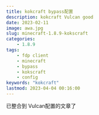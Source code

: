 ```yaml
---
title: kokcraft bypass配置
description: kokcraft Vulcan good
date: 2023-02-11
image: awa.jpg
slug: minecraft-1.8.9-kokscraft
categories: 
    - 1.8.9
tags:
    - fdp client
    - minecraft
    - bypass
    - kokscraft
    - config
keywords: "kokcraft"
lastmod: 2023-04-04 00:16:00
---
```


已整合到 Vulcan配置的文章了